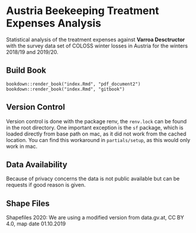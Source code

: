 # Austria Beekeeping Treatment Expenses Analysis

Statistical analysis of the treatment expenses against **Varroa Desctructor** with the survey data set of COLOSS winter losses in Austria for the winters 2018/19 and 2019/20.

## Build Book

`bookdown::render_book("index.Rmd", "pdf_document2")`
`bookdown::render_book("index.Rmd", "gitbook")`

## Version Control

Version control is done with the package renv, the `renv.lock` can be found in the root directory. One important exception is the `sf` package, which is loaded directly from base path on mac, as it did not work from the cached location. You can find this workaround in `partials/setup`, as this would only work in mac.

## Data Availability

Because of privacy concerns the data is not public available but can be requests if good reason is given.

## Shape Files

Shapefiles 2020: We are using a modified version from data.gv.at, CC BY 4.0, map date 01.10.2019